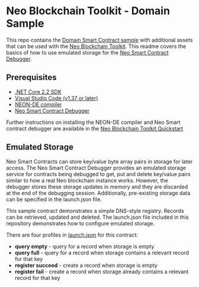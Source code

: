 <!-- markdownlint-enable -->
# Neo Blockchain Toolkit - Domain Sample

This repo contains the [Domain Smart Contract sample](https://github.com/neo-project/examples/tree/0ab03a0ed5e1e331b756d9ad51b01657385470c7/csharp/Domain)
with additional assets that can be used with the
[Neo Blockchain Toolkit](https://marketplace.visualstudio.com/items?itemName=ngd-seattle.neo-blockchain-toolkit).
This readme covers the basics of how to use emulated storage for the 
[Neo Smart Contract Debugger](https://github.com/neo-project/neo-debugger).

## Prerequisites

- [.NET Core 2.2 SDK](https://dotnet.microsoft.com/download/dotnet-core/2.2)
- [Visual Studio Code (v1.37 or later)](https://code.visualstudio.com/Download)
- [NEON-DE compiler](https://www.nuget.org/packages/Neo.neon-de/2.4.1.1)
- [Neo Smart Contract Debugger](https://github.com/neo-project/neo-debugger)

Further instructions on installing the NEON-DE compiler and Neo Smart
contract debugger are available in the
[Neo Blockchain Toolkit Quickstart](https://github.com/ngdseattle/neo-blockchain-toolkit/blob/master/quickstart.md#installation)

## Emulated Storage

Neo Smart Contracts can store key/value byte array pairs in storage for
later access. The Neo Smart Contract Debugger provides an emulated storage
service for contracts being debugged to get, put and delete key/value pairs
similar to how a real Neo blockchain instance works. However, the debugger
stores these storage updates in memory and they are discarded at the end
of the debugging session. Additionally, pre-existing storage data can be
specified in the launch.json file.

This sample contract demonstrates a simple DNS-style registry. Records can
be retrieved, updated and deleted. The launch.json file included in this
repository demonstrates how to configure emulated storage.

There are four profiles in [launch.json](.vscode/launch.json) for this contract:

- **query empty** - query for a record when storage is empty
- **query full** - query for a record when storage contains a relevant record
  for that key
- **register succeed** - create a record when storage is empty
- **register fail** - create a record when storage already contains a relevant record
  for that key
